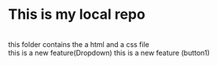 # This is my local repo
<br>
this folder contains the a html and a css file
<br>
this is a new feature(Dropdown)
this is a new feature (button1)
